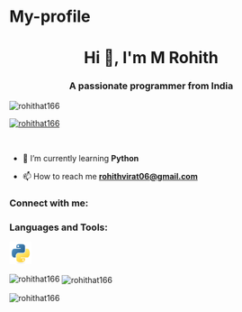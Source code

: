 # My-profile<h1 align="center">Hi 👋, I'm M Rohith</h1>
<h3 align="center">A passionate programmer from India</h3>

<p align="left"> <img src="https://komarev.com/ghpvc/?username=rohithat166&label=Profile%20views&color=0e75b6&style=flat" alt="rohithat166" /> </p>

<p align="left"> <a href="https://github.com/ryo-ma/github-profile-trophy"><img src="https://github-profile-trophy.vercel.app/?username=rohithat166" alt="rohithat166" /></a> </p>

<p align="left"> <a href="https://twitter.com/" target="blank"><img src="https://img.shields.io/twitter/follow/?logo=twitter&style=for-the-badge" alt="" /></a> </p>

- 🌱 I’m currently learning **Python**

- 📫 How to reach me **rohithvirat06@gmail.com**

<h3 align="left">Connect with me:</h3>
<p align="left">
</p>

<h3 align="left">Languages and Tools:</h3>
<p align="left"> <a href="https://www.python.org" target="_blank" rel="noreferrer"> <img src="https://raw.githubusercontent.com/devicons/devicon/master/icons/python/python-original.svg" alt="python" width="40" height="40"/> </a> </p>

<p><img align="left" src="https://github-readme-stats.vercel.app/api/top-langs?username=rohithat166&show_icons=true&locale=en&layout=compact" alt="rohithat166" /></p>

<p>&nbsp;<img align="center" src="https://github-readme-stats.vercel.app/api?username=rohithat166&show_icons=true&locale=en" alt="rohithat166" /></p>

<p><img align="center" src="https://github-readme-streak-stats.herokuapp.com/?user=rohithat166&" alt="rohithat166" /></p>
